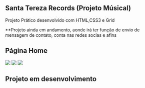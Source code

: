 ## Santa Tereza Records (Projeto Músical)

<p>Projeto Prático desenvolvido com HTML,CSS3 e Grid</p>

<p>**Projeto ainda em andamento, aonde irá ter função de envio de mensagem de contato, conta nas redes socias e afins</p>


## Página Home
<img src="https://ik.imagekit.io/t3c9getulq/img1_QU6j9Q8qI.PNG">

<img src="https://ik.imagekit.io/t3c9getulq/img2_k4zkuXvUuE.PNG">

<img src="https://ik.imagekit.io/t3c9getulq/img3_vR49pnlyFM.PNG">

## Projeto em desenvolvimento ##